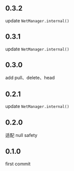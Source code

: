 ## 0.3.2

update `NetManager.internal()`

## 0.3.1

update `NetManager.internal()`

## 0.3.0
add pull、delete、head

## 0.2.1

update `NetManager.internal()`

## 0.2.0

适配 null safety

## 0.1.0

first commit

